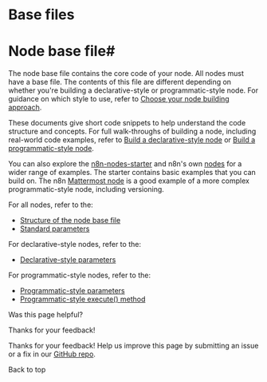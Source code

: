 # Base files

[ ](https://github.com/n8n-io/n8n-docs/edit/main/docs/integrations/creating-nodes/build/reference/node-base-files/index.md "Edit this page")

# Node base file#

The node base file contains the core code of your node. All nodes must have a base file. The contents of this file are different depending on whether you're building a declarative-style or programmatic-style node. For guidance on which style to use, refer to [Choose your node building approach](../../../plan/choose-node-method/).

These documents give short code snippets to help understand the code structure and concepts. For full walk-throughs of building a node, including real-world code examples, refer to [Build a declarative-style node](../../declarative-style-node/) or [Build a programmatic-style node](../../programmatic-style-node/).

You can also explore the [n8n-nodes-starter](https://github.com/n8n-io/n8n-nodes-starter) and n8n's own [nodes](https://github.com/n8n-io/n8n/tree/master/packages/nodes-base/nodes) for a wider range of examples. The starter contains basic examples that you can build on. The n8n [Mattermost node](https://github.com/n8n-io/n8n/tree/master/packages/nodes-base/nodes/Mattermost) is a good example of a more complex programmatic-style node, including versioning.

For all nodes, refer to the:

  * [Structure of the node base file](structure/)
  * [Standard parameters](standard-parameters/)



For declarative-style nodes, refer to the:

  * [Declarative-style parameters](declarative-style-parameters/)



For programmatic-style nodes, refer to the:

  * [Programmatic-style parameters](programmatic-style-parameters/)
  * [Programmatic-style execute() method](programmatic-style-execute-method/)

Was this page helpful? 

Thanks for your feedback! 

Thanks for your feedback! Help us improve this page by submitting an issue or a fix in our [GitHub repo](https://github.com/n8n-io/n8n-docs). 

Back to top 

